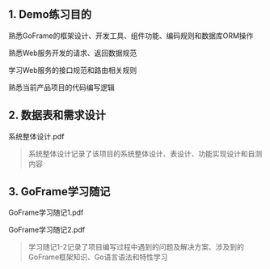 ## 1. Demo练习目的

 熟悉GoFrame的框架设计、开发工具、组件功能、编码规则和数据库ORM操作

 熟悉Web服务开发的请求、返回数据规范

 学习Web服务的接口规范和路由相关规则

 熟悉当前产品项目的代码编写逻辑

## 2. 数据表和需求设计

系统整体设计.pdf

> 系统整体设计记录了该项目的系统整体设计、表设计、功能实现设计和自测内容

## 3. GoFrame学习随记

GoFrame学习随记1.pdf

GoFrame学习随记2.pdf

>  学习随记1-2记录了项目编写过程中遇到的问题及解决方案、涉及到的GoFrame框架知识、Go语言语法和特性学习